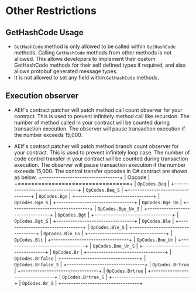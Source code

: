 # Other Restrictions

## GetHashCode Usage
- `GetHashCode` method is only allowed to be called within `GetHashCode` methods. Calling `GetHashCode` methods from other methods is not allowed. This allows developers to implement their custom GetHashCode methods for their self defined types if required, and also allows protobuf generated message types.
- It is not allowed to set any field within `GetHashCode` methods.

## Execution observer
- AElf's contract patcher will patch method call count observer for your contract. This is used to prevent infinitely method call like recursion. The number of method called in your contract will be counted during transaction execution. The observer will pause transaction execution if the number exceeds 15,000.

- AElf's contract patcher will patch method branch count observer for your contract. This is used to prevent infinitely loop case. The number of code control transfer in your contract will be counted during transaction execution. The observer will pause transaction execution if the number exceeds 15,000. The control transfer opcodes in C# contract are shown as below.
+---------------------------------+
| Opcode                            |
+=================================+
| ``OpCodes.Beq``             |
+---------------------------------+
| ``OpCodes.Beq_S``            |
+---------------------------------+
| ``OpCodes.Bge``               |
+---------------------------------+
| ``OpCodes.Bge_S``            |
+---------------------------------+
| ``OpCodes.Bge_Un``          |
+---------------------------------+
| ``OpCodes.Bge_Un_S``      |
+---------------------------------+
| ``OpCodes.Bgt``     			|
+---------------------------------+
| ``OpCodes.Bgt_S`` 			|
+---------------------------------+
| ``OpCodes.Ble``					|
+---------------------------------+
| ``OpCodes.Ble_S``				|
+---------------------------------+
| ``OpCodes.Ble_Un``			|
+---------------------------------+
| ``OpCodes.Blt``					|
+---------------------------------+
| ``OpCodes.Bne_Un``			|
+---------------------------------+
| ``OpCodes.Bne_Un_S``		|
+---------------------------------+
| ``OpCodes.Br``					|
+---------------------------------+
| ``OpCodes.Brfalse``			|
+---------------------------------+
| ``OpCodes.Brfalse_S``		|
+---------------------------------+
| ``OpCodes.Brtrue``			|
+---------------------------------+
| ``OpCodes.Brtrue``			|
+---------------------------------+
| ``OpCodes.Brtrue_S``			|
+---------------------------------+
| ``OpCodes.Br_S``				|
+---------------------------------+


